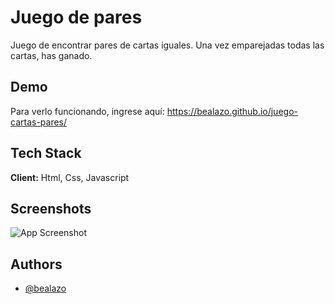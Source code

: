 
# Juego de pares

Juego de encontrar pares de cartas iguales. Una vez emparejadas todas las cartas, has ganado.


## Demo

 Para verlo funcionando, ingrese aquí: https://bealazo.github.io/juego-cartas-pares/


## Tech Stack

**Client:** Html, Css, Javascript


## Screenshots

![App Screenshot](https://bealazo.github.io/portfolio/images/pic-6.png)


## Authors

- [@bealazo](https://github.com/bealazo)

